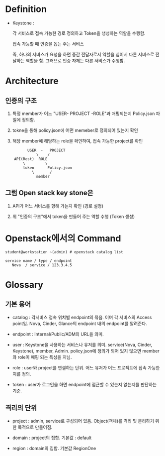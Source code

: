 # Definition

* Keystone : 
  
  각 서비스로 접속 가능한 경로 정의하고 Token을 생성하는 역할을 수행함.
  
  접속 가능할 때 인증을 돕는 주는 서비스
  
  즉, 하나의 서비스가 요청을 하면 중간 전달자로서 역할을 심어서 다른 서비스로 전달하는 역할을 함. 그러므로 인증 자체는 다른 서비스가 수행함. 


# Architecture

## 인증의 구조 

1. 특정 member가 어느 "USER- PROJECT -ROLE"과 매핑되는지 Policy.json 파일에 정의함. 

2. tokne을 통해 policy.json에 어떤 memeber로 정의되어 있는지 확인

3. 해당 member에 해당하는 role을 확인하여, 접속 가능한 project를 확인

```
          USER  -   PROJECT
              \    /
    API(Rest)  ROLE
        \         \
        token      Policy.json 
            \       /
              member
```

## 그럼 Open stack key stone은 

1. API가 어느 서비스를 향해 가는지 확인 (경로 설정)

2. 위 "인증의 구조"에서 token을 만들어 주는 역할 수행 (Token 생성)

# Openstack에서의 Command

```
student@workstation ~(admin) # openstack catalog list

service name / type / endpoint 
   Nova  / service / 123.3.4.5
```

# Glossary 

## 기본 용어

* catalog : 각서비스 접속 위치별 endpoint의 묶음. 이며 각 서비스의 Access point임. Nova, Cinder, Glance의 endpoint 내의 endpoint를 알려준다.

* endpoint : Internal/Public/ADM의 URL을 의미. 

* user : Keystone을 사용하는 서비스나 유저를 의미. service(Nova, Cinder, Keystone), member, Admin. policy.json에 정의가 되어 있지 않으면 member와 role이 매핑 되는 특성을 지님.

* role : user와 project를 연결하는 단위. 어느 유저가 어느 프로젝트에 접속 가능한지를 정의.

* token : user가 로그인을 하면 endpoint에 접근할 수 있는지 없는지를 판단하는 기준.

## 격리의 단위

* project : admin, service로 구성되어 있음. Object(객체)를 격리 및 분리하기 위한 목적으로 만들어짐. 

* domain : project의 집합. 기본값 : default

* region : domain의 집합. 기본값 RegionOne


